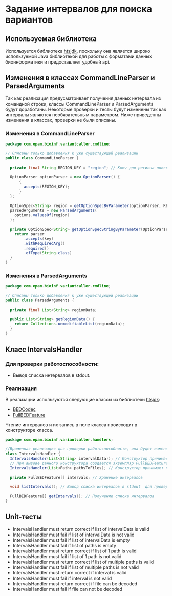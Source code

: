 # Задание интервалов для поиска вариантов

## Используемая библиотека

Используется библиотека [htsjdk](https://github.com/samtools/htsjdk), поскольку она является широко используемой Java библиотекой для работы с форматами данных биоинформатики и предоставляет удобный api.

## Изменения в классах CommandLineParser и ParsedArguments

Так как реализация предусматривает получения данных интервала из командной строки, классы CommandLineParser и ParsedArguments будут доработаны.
Некоторые проверки и тесты будут изменены так как интервалы являются необязательным параметром.
Ниже приведенны изменения в классах, проверки не были описаны.

### Изменения в CommandLineParser
```java
package com.epam.bioinf.variantcaller.cmdline;

// Описаны только добавления к уже существующей реализации
public class CommandLineParser {
  
  private final String REGION_KEY = "region"; // Ключ для региона поиска
  
  OptionParser optionParser = new OptionParser() {
      {
        accepts(REGION_KEY); 
      }
  };
  
  OptionSpec<String> region = getOptionSpecByParameter(optionParser, REGION_KEY);
  parsedArguments = new ParsedArguments(
    options.valuesOf(region)
  );

  private OptionSpec<String> getOptionSpecStringByParameter(OptionParser parser, String key) {
    return parser
        .accepts(key)
        .withRequiredArg()
        .required()
        .ofType(String.class)
  }
}
```
### Изменения в ParsedArguments
```java
package com.epam.bioinf.variantcaller.cmdline;

// Описаны только добавления к уже существующей реализации
public class ParsedArguments {
  
  private final List<String> regionData;

  public List<String> getRegionData() {
    return Collections.unmodifiableList(regionData);
  }
}
```

## Класс IntervalsHandler

### Для проверки работоспособности:

* Вывод списка интервалов в stdout.

### Реализация

В реализации используются следующие классы из библиотеки [htsjdk](https://github.com/samtools/htsjdk):

* [BEDCodec](https://samtools.github.io/htsjdk/javadoc/htsjdk/htsjdk/tribble/bed/BEDCodec.html)
* [FullBEDFeature](https://samtools.github.io/htsjdk/javadoc/htsjdk/htsjdk/tribble/bed/FullBEDFeature.html)


Чтение интервалов и их запись в поле класса происходит в конструкторе класса.

```java
package com.epam.bioinf.variantcaller.handlers;

//Временная реализация для проверки работоспособности, она будет изменена в будущих версиях
class IntervalsHandler {
  IntervalsHandler(List<String> intervalData)); // Конструктор принимает данные для интервала параметром командной строки.
  // При вызове данного конструктора создается экземпляр FullBEDFeature и сохраняется в поле класса.
  IntervalsHandler(List<Path> pathsToFiles); // Конструктор принимает пути к файлам и сохраняет в поле класса список интервалов.
  
  private FullBEDFeature[] intervals; // Хранение интервалов

  void listIntervals(); // Вывод списка интервалов в stdout  для проверки работоспособности

  FullBEDFeature[] getIntervals(); // Получение списка интервалов
}
```

## Unit-тесты
* IntervalsHandler must return correct if list of intervalData is valid
* IntervalsHandler must fail if list of intervalData is not valid
* IntervalsHandler must fail if list of intervalData is empty
* IntervalsHandler must fail if list of paths is empty
* IntervalsHandler must return correct if list of 1 path is valid
* IntervalsHandler must fail if list of 1 path is not valid
* IntervalsHandler must return correct if list of multiple paths is valid
* IntervalsHandler must fail if list of multiple paths is not valid
* IntervalsHandler must return correct if interval is valid
* IntervalsHandler must fail if interval is not valid
* IntervalsHandler must return correct if file can be decoded
* IntervalsHandler must fail if file can not be decoded
